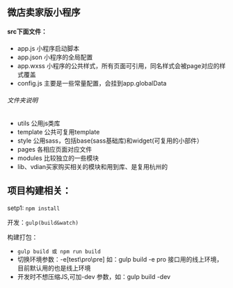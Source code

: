 ## 微店卖家版小程序

#### src下面文件：
- app.js 小程序启动脚本
- app.json 小程序的全局配置
- app.wxss 小程序的公共样式，所有页面可引用，同名样式会被page对应的样式覆盖
- config.js 主要是一些常量配置，会挂到app.globalData
###### 文件夹说明
- utils 公用js类库
- template 公共可复用template
- style 公用sass，包括base(sass基础库)和widget(可复用的小部件）
- pages 各相应页面对应文件
- modules 比较独立的一些模块
- lib、vdian买家购买相关的模块和用到库、是复用杭州的

## 项目构建相关：

setp1: `npm install`

开发：`gulp(build&watch)`

构建打包：
- `gulp build 或 npm run build`
- 切换环境参数：-e[test\pro\pre] 如：gulp build -e pro 接口用的线上环境，目前默认用的也是线上环境
- 开发时不想压缩JS,可加-dev 参数，如：gulp build -dev

